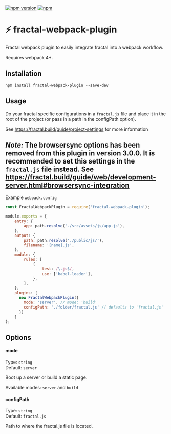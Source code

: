 [![npm version](https://badge.fury.io/js/fractal-webpack-plugin.svg)](https://badge.fury.io/js/fractal-webpack-plugin) [![npm](https://img.shields.io/npm/dt/fractal-webpack-plugin.svg)](https://www.npmjs.com/package/fractal-webpack-plugin)


# ⚡️ fractal-webpack-plugin
Fractal webpack plugin to easily integrate fractal into a webpack workflow. 

Requires webpack 4+.

## Installation

```
npm install fractal-webpack-plugin --save-dev
```


## Usage

Do your fractal specific configurations in a `fractal.js` file and place it in the root of the project (or pass in a path in the configPath option).

See https://fractal.build/guide/project-settings for more information

*Note:*
The browsersync options has been removed from this plugin in version 3.0.0. It is recommended to set this settings in the `fractal.js` file instead. See https://fractal.build/guide/web/development-server.html#browsersync-integration
---

Example `webpack.config`

```javascript
const FractalWebpackPlugin = require('fractal-webpack-plugin');

module.exports = {
    entry: {
        app: path.resolve('./src/assets/js/app.js'),
    },
    output: {
        path: path.resolve('./public/js/'),
        filename: '[name].js',
    },
    module: {
        rules: [
            {
                test: /\.js$/,
                use: ['babel-loader'],
            },
        ],
    },
    plugins: [
      new FractalWebpackPlugin({
        mode: 'server', // mode: 'build'
        configPath: './folder/fractal.js' // defaults to 'fractal.js'
      })
    ]
};
```

## Options

#### mode

Type: `string` <br>
Default: `server`

Boot up a server or build a static page.

Available modes: `server` and `build`

#### configPath

Type: `string` <br>
Default: `fractal.js`

Path to where the fractal.js file is located.

